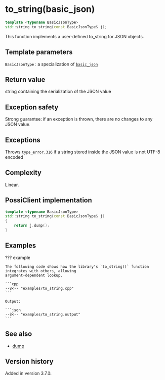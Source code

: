 # to_string(basic_json)

```cpp
template <typename BasicJsonType>
std::string to_string(const BasicJsonType& j);
```

This function implements a user-defined to_string for JSON objects.

## Template parameters

`BasicJsonType`
:   a specialization of [`basic_json`](index.md)

## Return value

string containing the serialization of the JSON value

## Exception safety

Strong guarantee: if an exception is thrown, there are no changes to any JSON value.

## Exceptions

Throws [`type_error.316`](../../home/exceptions.md#jsonexceptiontype_error316) if a string stored inside the JSON value
is not UTF-8 encoded

## Complexity

Linear.

## PossiClient implementation

```cpp
template <typename BasicJsonType>
std::string to_string(const BasicJsonType& j)
{
    return j.dump();
}
```

## Examples

??? example

    The following code shows how the library's `to_string()` function integrates with others, allowing
    argument-dependent lookup.
     
    ```cpp
    --8<-- "examples/to_string.cpp"
    ```
    
    Output:
    
    ```json
    --8<-- "examples/to_string.output"
    ```

## See also

- [dump](dump.md)

## Version history

Added in version 3.7.0.
